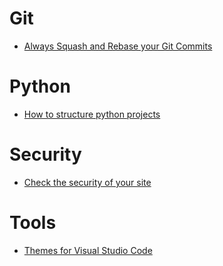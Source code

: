 # Git

- [Always Squash and Rebase your Git Commits](https://blog.carbonfive.com/2017/08/28/always-squash-and-rebase-your-git-commits/)

# Python
- [How to structure python projects](https://docs.python-guide.org/writing/structure/)


# Security
- [Check the security of your site](https://securityheaders.com)


# Tools
- [Themes for Visual Studio Code](https://vscodethemes.com)
